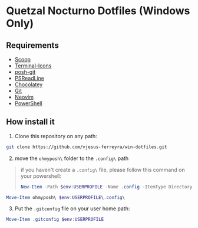 # Quetzal Nocturno Dotfiles (Windows Only)

## Requirements
- [Scoop](https://scoop.sh)
- [Terminal-Icons](https://github.com/devblackops/Terminal-Icons)
- [posh-git](https://github.com/dahlbyk/posh-git)
- [PSReadLine](https://github.com/PowerShell/PSReadLine)
- [Chocolatey](https://chocolatey.org/)
- [Git](https://git-scm.com/)
- [Neovim](https://github.com/neovim/neovim)
- [PowerShell](https://github.com/PowerShell/PowerShell)

## How install it

1. Clone this repository on any path:
```bash
git clone https://github.com/vjesus-ferreyra/win-dotfiles.git
```

2. move the `ohmyposh\` folder to the `.config\` path
> if you haven't create a `.config\` file, please follow this command on your powershell:
> 
> ```powershell
> New-Item -Path $env:USERPROFILE -Name .config -ItemType Directory
> ```

```powershell
Move-Item ohmyposh\ $env:USERPROFILE\.config\
```

3. Put the `.gitconfig` file on your user home path:
```powershell
Move-Item .gitconfig $env:USERPROFILE
```
